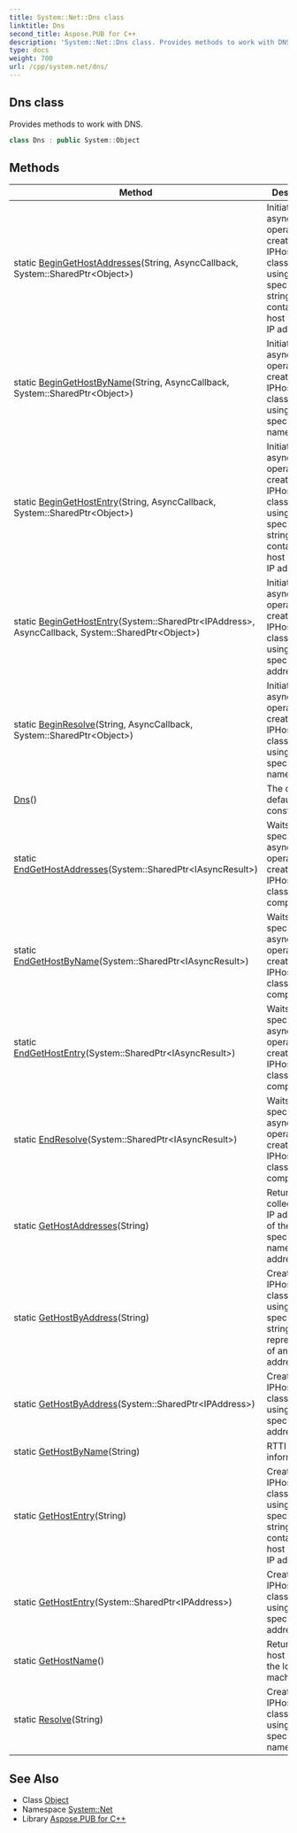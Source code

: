 ```yaml
---
title: System::Net::Dns class
linktitle: Dns
second_title: Aspose.PUB for C++
description: 'System::Net::Dns class. Provides methods to work with DNS in C++.'
type: docs
weight: 700
url: /cpp/system.net/dns/
---
```

## Dns class


Provides methods to work with DNS.

```cpp
class Dns : public System::Object
```

## Methods

| Method | Description |
| --- | --- |
| static [BeginGetHostAddresses](./begingethostaddresses/)(String, AsyncCallback, System::SharedPtr\<Object\>) | Initiates an asynchronous operation to create a new IPHostEntry-class instance using the specified string that contains a host name or IP address. |
| static [BeginGetHostByName](./begingethostbyname/)(String, AsyncCallback, System::SharedPtr\<Object\>) | Initiates an asynchronous operation to create a new IPHostEntry-class instance using the specified host name. |
| static [BeginGetHostEntry](./begingethostentry/)(String, AsyncCallback, System::SharedPtr\<Object\>) | Initiates an asynchronous operation to create a new IPHostEntry-class instance using the specified string that contains a host name or IP address. |
| static [BeginGetHostEntry](./begingethostentry/)(System::SharedPtr\<IPAddress\>, AsyncCallback, System::SharedPtr\<Object\>) | Initiates an asynchronous operation to create a new IPHostEntry-class instance using the specified IP address. |
| static [BeginResolve](./beginresolve/)(String, AsyncCallback, System::SharedPtr\<Object\>) | Initiates an asynchronous operation to create a new IPHostEntry-class instance using the specified host name. |
| [Dns](./dns/)() | The deleted default constructor. |
| static [EndGetHostAddresses](./endgethostaddresses/)(System::SharedPtr\<IAsyncResult\>) | Waits until the specified asynchronous operation to create a new IPHostEntry-class instance completes. |
| static [EndGetHostByName](./endgethostbyname/)(System::SharedPtr\<IAsyncResult\>) | Waits until the specified asynchronous operation to create a new IPHostEntry-class instance completes. |
| static [EndGetHostEntry](./endgethostentry/)(System::SharedPtr\<IAsyncResult\>) | Waits until the specified asynchronous operation to create a new IPHostEntry-class instance completes. |
| static [EndResolve](./endresolve/)(System::SharedPtr\<IAsyncResult\>) | Waits until the specified asynchronous operation to create a new IPHostEntry-class instance completes. |
| static [GetHostAddresses](./gethostaddresses/)(String) | Returns a collection of IP addresses of the specified host name or IP address. |
| static [GetHostByAddress](./gethostbyaddress/)(String) | Creates a new IPHostEntry-class instance using the specified string representation of an IP address. |
| static [GetHostByAddress](./gethostbyaddress/)(System::SharedPtr\<IPAddress\>) | Creates a new IPHostEntry-class instance using the specified IP address. |
| static [GetHostByName](./gethostbyname/)(String) | RTTI information. |
| static [GetHostEntry](./gethostentry/)(String) | Creates a new IPHostEntry-class instance using the specified string that contains a host name or IP address. |
| static [GetHostEntry](./gethostentry/)(System::SharedPtr\<IPAddress\>) | Creates a new IPHostEntry-class instance using the specified IP address. |
| static [GetHostName](./gethostname/)() | Returns the host name of the local machine. |
| static [Resolve](./resolve/)(String) | Creates a new IPHostEntry-class instance using the specified host name. |
## See Also

* Class [Object](../../system/object/)
* Namespace [System::Net](../)
* Library [Aspose.PUB for C++](../../)
